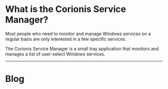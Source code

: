 # What is the Corionis Service Manager?

Most people who need to monitor and manage Windows services on a regular basis are only interested in a few specific services.

The Corionis Service Manager is a small tray application that monitors and manages a list of user-select Windows services.

---
# Blog
